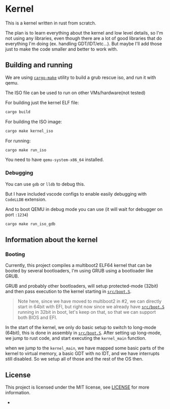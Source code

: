 # Kernel

This is a kernel written in rust from scratch.

The plan is to learn everything about the kernel and low level details, so I'm not using any libraries, even though
there are a lot of good libraries that do everything I'm doing (ex. handling GDT/IDT/etc...).
But maybe I'll add those just to make the code smaller and better to work with.


## Building and running
We are using [`cargo-make`](https://github.com/sagiegurari/cargo-make) utility to build a grub rescue iso, and run it with qemu.

The ISO file can be used to run on other VMs/hardware(not tested)

For building just the kernel ELF file:
```sh
cargo build
```
For building the ISO image:
```sh
cargo make kernel_iso
```
For running:
```sh
cargo make run_iso
```
You need to have `qemu-system-x86_64` installed.

### Debugging
You can use `gdb` or `lldb` to debug this.

But I have included vscode configs to enable easily debugging with `CodeLLDB` extension.

And to boot QEMU in debug mode you can use (it will wait for debugger on port `:1234`)
```sh
cargo make run_iso_gdb
```

## Information about the kernel
### Booting
Currently, this project compiles a multiboot2 ELF64 kernel that can be booted by several bootloaders,
I'm using GRUB using a bootloader like GRUB.

GRUB and probably other bootloaders, will setup protected-mode (32bit) and then pass execution to the kernel starting in [`src/boot.S`].
> Note here, since we have moved to multiboot2 in #2, we can directly start in 64bit with EFI, but right now
> since we already have [`src/boot.S`] running in 32bit in boot, let's keep on that, so that we can support both BIOS and EFI.

In the start of the kernel, we only do basic setup to switch to long-mode (64bit), this is done in assembly in [`src/boot.S`].
After setting up long-mode, we jump to rust code, and start executing the `kernel_main` function.

when we jump to the `kernel_main`, we have mapped some basic parts of the kernel to virtual memory, a basic GDT with no IDT, and we have interrupts still disabled.
So we setup all of those and the rest of the OS then.

## License
This project is licensed under the MIT license, see [LICENSE](LICENSE) for more information.

- [`src/boot.S`]: src/boot.S
